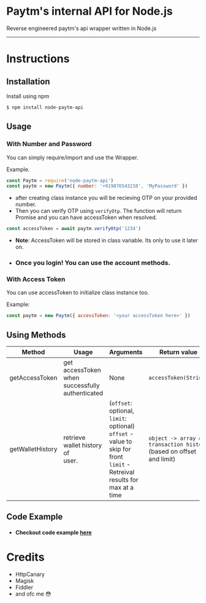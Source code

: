 # Paytm's internal API for Node.js
Reverse engineered paytm's api wrapper written in Node.js

<hr>

# Instructions

## Installation
Install using npm
```sh
$ npm install node-paytm-api
```

## Usage

### With Number and Password
You can simply require/import and use the Wrapper.

Example.
```js
const Paytm = require('node-paytm-api')
const paytm = new Paytm({ number: '+919876543210', 'MyPassword' }) 
```
- after creating class instance you will be recieving OTP on your provided number. 
- Then you can verify OTP using `verifyOtp`. The function will return Promise and you can have accessToken when resolved.

```js
const accessToken = await paytm.verifyOtp('1234')
```
- <b>Note</b>: AccessToken will be stored in class variable. Its only to use it later on.

- <h3>Once you login! You can use the account methods.</h3>

### With Access Token
You can use accessToken to initialize class instance too.

Example:
```js
const paytm = new Paytm({ accessToken: '<your accessToken here>' })
```

## Using Methods
|    Method      |      Usage     |  Arguments | Return value |
| -------------- | --------------| ------------ | ------------ |
| getAccessToken | get accessToken when <br> successfully authenticated | None | `accessToken(String)` |
| getWalletHistory | retrieve wallet history of <br> user.  | (`offset`: optional, `limit`: optional) <br> `offset` - value to skip for front <br> `limit` - Retreival results for max at a time | `object -> array of transaction history` <br> (based on offset and limit)


## Code Example
- <h4>Checkout code example <a href="https://github.com/SwapnilSoni1999/node-paytm-api/tree/master/examples">here</a></h4>

# Credits
- HttpCanary
- Magisk
- Fiddler
- and ofc me :flushed: